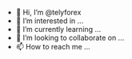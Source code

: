 - 👋 Hi, I’m @telyforex
- 👀 I’m interested in ...
- 🌱 I’m currently learning ...
- 💞️ I’m looking to collaborate on ...
- 📫 How to reach me ...

<!---
telyforex/telyforex is a ✨ special ✨ repository because its `README.md` (this file) appears on your GitHub profile.
You can click the Preview link to take a look at your changes.
--->
